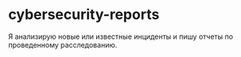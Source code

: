 # cybersecurity-reports
Я анализирую новые или известные инциденты и пишу отчеты по проведенному расследованию.
